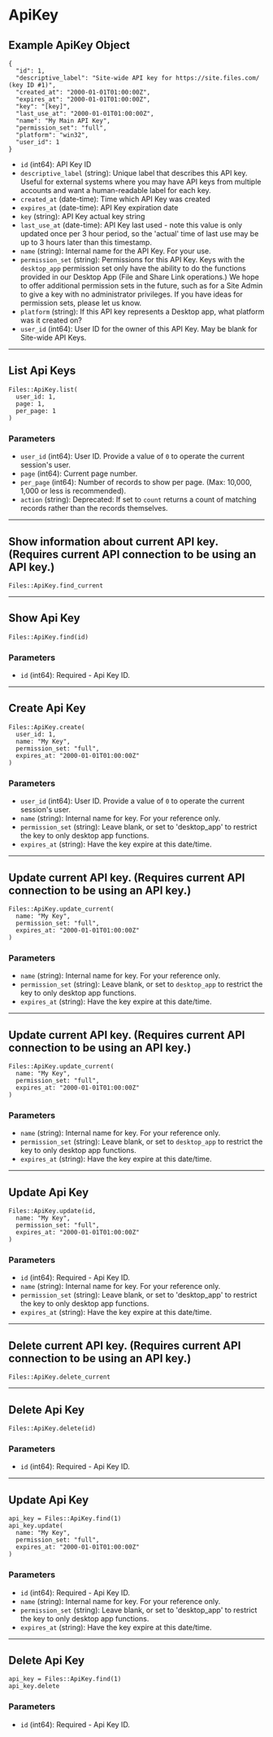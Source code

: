 # ApiKey

## Example ApiKey Object

```
{
  "id": 1,
  "descriptive_label": "Site-wide API key for https://site.files.com/ (key ID #1)",
  "created_at": "2000-01-01T01:00:00Z",
  "expires_at": "2000-01-01T01:00:00Z",
  "key": "[key]",
  "last_use_at": "2000-01-01T01:00:00Z",
  "name": "My Main API Key",
  "permission_set": "full",
  "platform": "win32",
  "user_id": 1
}
```

* `id` (int64): API Key ID
* `descriptive_label` (string): Unique label that describes this API key.  Useful for external systems where you may have API keys from multiple accounts and want a human-readable label for each key.
* `created_at` (date-time): Time which API Key was created
* `expires_at` (date-time): API Key expiration date
* `key` (string): API Key actual key string
* `last_use_at` (date-time): API Key last used - note this value is only updated once per 3 hour period, so the 'actual' time of last use may be up to 3 hours later than this timestamp.
* `name` (string): Internal name for the API Key.  For your use.
* `permission_set` (string): Permissions for this API Key.  Keys with the `desktop_app` permission set only have the ability to do the functions provided in our Desktop App (File and Share Link operations.)  We hope to offer additional permission sets in the future, such as for a Site Admin to give a key with no administrator privileges.  If you have ideas for permission sets, please let us know.
* `platform` (string): If this API key represents a Desktop app, what platform was it created on?
* `user_id` (int64): User ID for the owner of this API Key.  May be blank for Site-wide API Keys.


---

## List Api Keys

```
Files::ApiKey.list(
  user_id: 1, 
  page: 1, 
  per_page: 1
)
```

### Parameters

* `user_id` (int64): User ID.  Provide a value of `0` to operate the current session's user.
* `page` (int64): Current page number.
* `per_page` (int64): Number of records to show per page.  (Max: 10,000, 1,000 or less is recommended).
* `action` (string): Deprecated: If set to `count` returns a count of matching records rather than the records themselves.


---

## Show information about current API key.  (Requires current API connection to be using an API key.)

```
Files::ApiKey.find_current
```


---

## Show Api Key

```
Files::ApiKey.find(id)
```

### Parameters

* `id` (int64): Required - Api Key ID.


---

## Create Api Key

```
Files::ApiKey.create(
  user_id: 1, 
  name: "My Key", 
  permission_set: "full", 
  expires_at: "2000-01-01T01:00:00Z"
)
```

### Parameters

* `user_id` (int64): User ID.  Provide a value of `0` to operate the current session's user.
* `name` (string): Internal name for key.  For your reference only.
* `permission_set` (string): Leave blank, or set to 'desktop_app' to restrict the key to only desktop app functions.
* `expires_at` (string): Have the key expire at this date/time.


---

## Update current API key.  (Requires current API connection to be using an API key.)

```
Files::ApiKey.update_current(
  name: "My Key", 
  permission_set: "full", 
  expires_at: "2000-01-01T01:00:00Z"
)
```

### Parameters

* `name` (string): Internal name for key.  For your reference only.
* `permission_set` (string): Leave blank, or set to `desktop_app` to restrict the key to only desktop app functions.
* `expires_at` (string): Have the key expire at this date/time.


---

## Update current API key.  (Requires current API connection to be using an API key.)

```
Files::ApiKey.update_current(
  name: "My Key", 
  permission_set: "full", 
  expires_at: "2000-01-01T01:00:00Z"
)
```

### Parameters

* `name` (string): Internal name for key.  For your reference only.
* `permission_set` (string): Leave blank, or set to `desktop_app` to restrict the key to only desktop app functions.
* `expires_at` (string): Have the key expire at this date/time.


---

## Update Api Key

```
Files::ApiKey.update(id, 
  name: "My Key", 
  permission_set: "full", 
  expires_at: "2000-01-01T01:00:00Z"
)
```

### Parameters

* `id` (int64): Required - Api Key ID.
* `name` (string): Internal name for key.  For your reference only.
* `permission_set` (string): Leave blank, or set to 'desktop_app' to restrict the key to only desktop app functions.
* `expires_at` (string): Have the key expire at this date/time.


---

## Delete current API key.  (Requires current API connection to be using an API key.)

```
Files::ApiKey.delete_current
```


---

## Delete Api Key

```
Files::ApiKey.delete(id)
```

### Parameters

* `id` (int64): Required - Api Key ID.


---

## Update Api Key

```
api_key = Files::ApiKey.find(1)
api_key.update(
  name: "My Key",
  permission_set: "full",
  expires_at: "2000-01-01T01:00:00Z"
)
```

### Parameters

* `id` (int64): Required - Api Key ID.
* `name` (string): Internal name for key.  For your reference only.
* `permission_set` (string): Leave blank, or set to 'desktop_app' to restrict the key to only desktop app functions.
* `expires_at` (string): Have the key expire at this date/time.


---

## Delete Api Key

```
api_key = Files::ApiKey.find(1)
api_key.delete
```

### Parameters

* `id` (int64): Required - Api Key ID.
